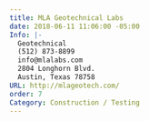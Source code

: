 ```yaml
---
title: MLA Geotechnical Labs
date: 2018-06-11 11:06:00 -05:00
Info: |-
  Geotechnical
  (512) 873-8899
  info@mlalabs.com
  2804 Longhorn Blvd.
  Austin, Texas 78758
URL: http://mlageotech.com/
order: 7
Category: Construction / Testing
---
```



